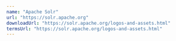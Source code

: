```yaml
---
name: "Apache Solr"
url: "https://solr.apache.org"
downloadUrl: "https://solr.apache.org/logos-and-assets.html"
termsUrl: "https://solr.apache.org/logos-and-assets.html"
---
```

